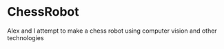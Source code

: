 # ChessRobot
Alex and I attempt to make a chess robot using computer vision and other technologies 
